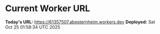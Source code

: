 # Current Worker URL
**Today's URL:** https://61357507.abesternheim.workers.dev
**Deployed:** Sat Oct 25 01:58:34 UTC 2025
